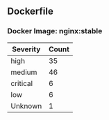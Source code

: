 ## Dockerfile

### Docker Image: nginx:stable
| Severity | Count |
|----------|-------|
| high | 35 |
| medium | 46 |
| critical | 6 |
| low | 6 |
| Unknown | 1 |